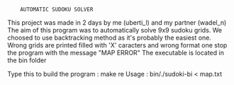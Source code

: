 		AUTOMATIC SUDOKU SOLVER

This project was made in 2 days by me (uberti_l) and my partner (wadel_n)
The aim of this program was to automatically solve 9x9 sudoku grids.
We choosed to use backtracking method as it's probably the easiest one.
Wrong grids are printed filled with 'X' caracters and wrong format one stop the program with the message "MAP ERROR"
The executable is located in the bin folder

Type this to build the program : make re
Usage : bin/./sudoki-bi < map.txt

